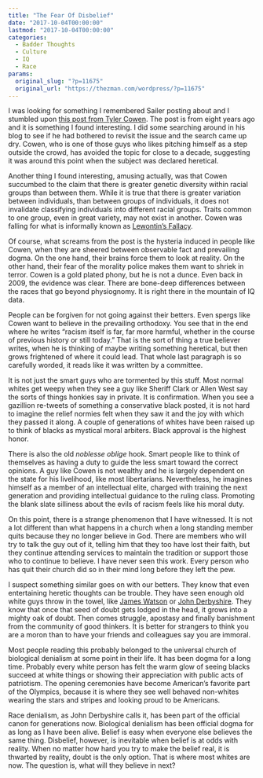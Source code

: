 ```yaml
---
title: "The Fear Of Disbelief"
date: "2017-10-04T00:00:00"
lastmod: "2017-10-04T00:00:00"
categories:
  - Badder Thoughts
  - Culture
  - IQ
  - Race
params:
  original_slug: "?p=11675"
  original_url: "https://thezman.com/wordpress/?p=11675"
---
```


I was looking for something I remembered Sailer posting about and I
stumbled upon [this post from Tyler
Cowen](http://marginalrevolution.com/marginalrevolution/2009/05/why-steve-saile.html).
The post is from eight years ago and it is something I found
interesting. I did some searching around in his blog to see if he had
bothered to revisit the issue and the search came up dry. Cowen, who is
one of those guys who likes pitching himself as a step outside the
crowd, has avoided the topic for close to a decade, suggesting it was
around this point when the subject was declared heretical.

Another thing I found interesting, amusing actually, was that Cowen
succumbed to the claim that there is greater genetic diversity within
racial groups than between them. While it is true that there is greater
variation between individuals, than between groups of individuals, it
does not invalidate classifying individuals into different racial
groups. Traits common to one group, even in great variety, may not exist
in another. Cowen was falling for what is informally known
as [Lewontin’s
Fallacy](https://en.wikipedia.org/wiki/Human_Genetic_Diversity:_Lewontin%27s_Fallacy).

Of course, what screams from the post is the hysteria induced in people
like Cowen, when they are sheered between observable fact and prevailing
dogma. On the one hand, their brains force them to look at reality. On
the other hand, their fear of the morality police makes them want to
shriek in terror. Cowen is a gold plated phony, but he is not a dunce.
Even back in 2009, the evidence was clear. There are bone-deep
differences between the races that go beyond physiognomy. It is right
there in the mountain of IQ data.

People can be forgiven for not going against their betters. Even spergs
like Cowen want to believe in the prevailing orthodoxy. You see that in
the end where he writes “racism itself is far, far more harmful, whether
in the course of previous history or still today.” That is the sort of
thing a true believer writes, when he is thinking of maybe writing
something heretical, but then grows frightened of where it could lead.
That whole last paragraph is so carefully worded, it reads like it was
written by a committee.

It is not just the smart guys who are tormented by this stuff. Most
normal whites get weepy when they see a guy like Sheriff Clark or Allen
West say the sorts of things honkies say in private. It is confirmation.
When you see a gazillion re-tweets of something a conservative black
posted, it is not hard to imagine the relief normies felt when they saw
it and the joy with which they passed it along. A couple of generations
of whites have been raised up to think of blacks as mystical moral
arbiters. Black approval is the highest honor.

There is also the old *noblesse oblige* hook. Smart people like to think
of themselves as having a duty to guide the less smart toward the
correct opinions. A guy like Cowen is not wealthy and he is largely
dependent on the state for his livelihood, like most libertarians.
Nevertheless, he imagines himself as a member of an intellectual elite,
charged with training the next generation and providing intellectual
guidance to the ruling class. Promoting the blank slate silliness about
the evils of racism feels like his moral duty.

On this point, there is a strange phenomenon that I have witnessed. It
is not a lot different than what happens in a church when a long
standing member quits because they no longer believe in God. There are
members who will try to talk the guy out of it, telling him that they
too have lost their faith, but they continue attending services to
maintain the tradition or support those who to continue to believe. I
have never seen this work. Every person who has quit their church did so
in their mind long before they left the pew.

I suspect something similar goes on with our betters. They know that
even entertaining heretic thoughts can be trouble. They have seen enough
old white guys throw in the towel, like [James
Watson](https://www.theguardian.com/commentisfree/2014/dec/01/dna-james-watson-scientist-selling-nobel-prize-medal)
or [John
Derbyshire](http://www.nationalreview.com/corner/295625/his-own-standard-jason-lee-steorts).
They know that once that seed of doubt gets lodged in the head, it grows
into a mighty oak of doubt. Then comes struggle, apostasy and finally
banishment from the community of good thinkers. It is better for
strangers to think you are a moron than to have your friends and
colleagues say you are immoral.

Most people reading this probably belonged to the universal church of
biological denialism at some point in their life. It has been dogma for
a long time. Probably every white person has felt the warm glow of
seeing blacks succeed at white things or showing their appreciation with
public acts of patriotism. The opening ceremonies have become American’s
favorite part of the Olympics, because it is where they see well behaved
non-whites wearing the stars and stripes and looking proud to be
Americans.

Race denialism, as John Derbyshire calls it, has been part of the
official canon for generations now. Biological denialism has been
official dogma for as long as I have been alive. Belief is easy when
everyone else believes the same thing. Disbelief, however, is inevitable
when belief is at odds with reality. When no matter how hard you try to
make the belief real, it is thwarted by reality, doubt is the only
option. That is where most whites are now. The question is, what will
they believe in next?
